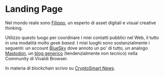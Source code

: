 # Landing Page

Nel mondo reale sono [Filippo](https://www.linkedin.com/in/filippo-albertin-87b2651/), un esperto di asset digitali e visual creative thinking.

Utilizzo questo luogo per coordinare i miei contatti pubblici nel Web, il tutto in una modalità molto *geek based*. I miei luoghi sono sostanzialmente i seguenti: un account [BlueSky](https://bsky.app/profile/filippoalbertin.bsky.social) dove annoto un po' di tutto, un analogo [Mastodon](https://mastodon.social/@filippoalbertin), un [blog generico](https://creativephil75.vivaldi.net/) (tendenzialmente non tecnico) nella Community di Vivaldi Browser.

In materia di blockchain scrivo su [CryptoSmart News](https://cryptosmart.it/crypto-blog).
